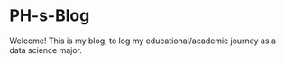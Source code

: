 # PH-s-Blog
Welcome! This is my blog, to log my educational/academic journey as a data science major. 
